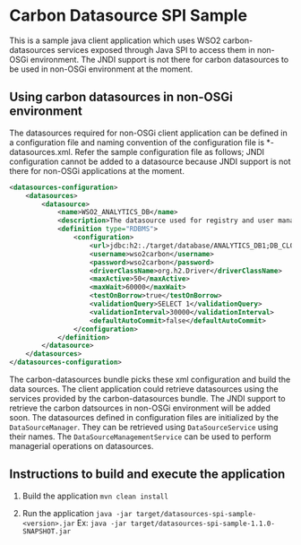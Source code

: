 # Carbon Datasource SPI Sample

This is a sample java client application which uses WSO2 carbon-datasources services exposed through Java SPI to access them in non-OSGi environment. The JNDI support is not there for carbon datasources to be used in non-OSGi environment at the moment.

## Using carbon datasources in non-OSGi environment

The datasources required for non-OSGi client application can be defined in a configuration file and naming convention of the configuration file is *-datasources.xml. Refer the sample configuration file as follows;
JNDI configuration cannot be added to a datasource because JNDI support is not there for non-OSGi applications at the moment.

````xml
<datasources-configuration>
    <datasources>
        <datasource>
            <name>WSO2_ANALYTICS_DB</name>
            <description>The datasource used for registry and user manager</description>
            <definition type="RDBMS">
                <configuration>
                    <url>jdbc:h2:./target/database/ANALYTICS_DB1;DB_CLOSE_ON_EXIT=FALSE;LOCK_TIMEOUT=60000</url>
                    <username>wso2carbon</username>
                    <password>wso2carbon</password>
                    <driverClassName>org.h2.Driver</driverClassName>
                    <maxActive>50</maxActive>
                    <maxWait>60000</maxWait>
                    <testOnBorrow>true</testOnBorrow>
                    <validationQuery>SELECT 1</validationQuery>
                    <validationInterval>30000</validationInterval>
                    <defaultAutoCommit>false</defaultAutoCommit>
                </configuration>
            </definition>
        </datasource>
    </datasources>
</datasources-configuration>
````

The carbon-datasources bundle picks these xml configuration and build the data sources. The client application could retrieve datasources using the services provided by the carbon-datasources bundle. The JNDI support to retrieve the carbon datsources in non-OSGi environment will be added soon.
The datasources defined in configuration files are initialized by the `DataSourceManager`. They can be retrieved using `DataSourceService` using their names. The `DataSourceManagementService` can be used to perform managerial operations on datasources.

## Instructions to build and execute the application
1. Build the application
    `mvn clean install`
    
2. Run the application
    `java -jar target/datasources-spi-sample-<version>.jar`
   Ex: `java -jar target/datasources-spi-sample-1.1.0-SNAPSHOT.jar`